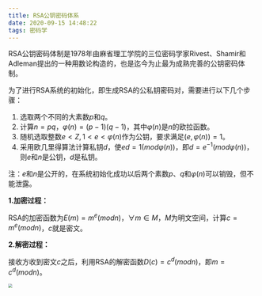 ```yaml
---
title: RSA公钥密码体系
date: 2020-09-15 14:48:22
tags: 密码学
---
```


RSA公钥密码体制是1978年由麻省理工学院的三位密码学家Rivest、Shamir和Adleman提出的一种用数论构造的，也是迄今为止最为成熟完善的公钥密码体制。<!--more-->

为了进行RSA系统的初始化，即生成RSA的公私钥密码对，需要进行以下几个步骤：

1. 选取两个不同的大素数$p$和$q$。
2. 计算$n=pq$，$\varphi(n)=(p-1)(q-1)$，其中$\varphi(n)$是$n$的欧拉函数。
3. 随机选取整数$e<Z,1<e<\varphi(n)$作为公钥，要求满足$(e,\varphi(n))=1$。
4. 采用欧几里得算法计算私钥$d$，使$ed=1(mod \varphi(n))$，即$d=e^{-1}(mod \varphi(n))$，则$e$和$n$是公钥，$d$是私钥。

注：$e$和$n$是公开的，在系统初始化成功以后两个素数$p$、$q$和$\varphi(n)$可以销毁，但不能泄露。

**1.加密过程：**

RSA的加密函数为$E(m)=m^e(mod n)$，$\forall m  \in M$，$M$为明文空间，计算$c=m^e(mod n)$，$c$就是密文。

**2.解密过程：**

接收方收到密文$c$之后，利用RSA的解密函数$D(c)=c^d(mod n)$，即$m=c^d(mod n)$。

<img src="http://img.wanghaojun.cn//img/20200915151346.png" style="zoom:50%;" />
